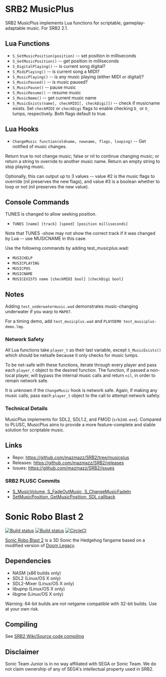 # SRB2 MusicPlus

SRB2 MusicPlus implements Lua functions for scriptable, gameplay-adaptable music. For SRB2 2.1.

## Lua Functions

* `S_SetMusicPosition(position)` -- set position in milliseconds
* `S_GetMusicPosition()` -- get position in milliseconds
* `S_DigitalPlaying()` -- is current song digital?
* `S_MidiPlaying()` -- is current song a MIDI?
* `S_MusicPlaying()` -- is any music playing (either MIDI or digital)?
* `S_MusicPaused()` -- is music paused?
* `S_MusicPause()` -- pause music
* `S_MusicResume()` -- resume music
* `S_MusicName()` -- get current music name
* `S_MusicExists(name[, checkMIDI[, checkDigi]])` -- check if musicname exists. Set `checkMIDI` or `checkDigi` flags to enable checking `D_` or `O_` lumps, respectively. Both flags default to true.

## Lua Hooks

* `ChangeMusic function(oldname, newname, flags, looping)` -- Get notified of music changes. 

Return true to not change music; false or nil to continue changing music; or return a string to override to another music name. Return an empty string to stop playing music. 

Optionally, this can output up to 3 values -- value #2 is the music flags to override (nil preserves the new flags), and value #3 is a boolean whether to loop or not (nil preserves the new value).

## Console Commands

TUNES is changed to allow seeking position.

* `TUNES [name] [track] [speed] [position milliseconds]`

Note that TUNES -show may not show the correct track if it was changed by Lua -- use MUSICNAME in this case.

Use the following commands by adding test_musicplus.wad:

* `MUSICHELP`
* `MUSICPLAYING`
* `MUSICPOS`
* `MUSICNAME`
* `MUSICEXISTS name [checkMIDI bool] [checkDigi bool]`

## Notes

Adding `test_underwatermusic.wad` demonstrates music-changing underwater if you warp to `MAP07`.

For a timing demo, add `test_musicplus.wad` and `PLAYDEMO test_musicplus-demo.lmp`.

### Network Safety

All Lua functions take `player_t` as their last variable, except `S_MusicExists()` which should be netsafe because it only checks for music lumps. 

To be net-safe with these functions, iterate through every player and pass each `player_t` object to the desired function. The function, if passed a non-local player, will bypass the internal music calls and return `nil`, in order to remain network safe.

It is unknown if the `ChangeMusic` hook is network safe. Again, if making any music calls, pass each `player_t` object to the call to attempt network safety.

### Technical Details

MusicPlus implements for SDL2, SDL1.2, and FMOD (`srb2dd.exe`). Compared to PLUSC, MusicPlus aims to provide a more feature-complete and stable solution for scriptable music.

## Links

* Repo: https://github.com/mazmazz/SRB2/tree/musicplus
* Releases: https://github.com/mazmazz/SRB2/releases
* Issues: https://github.com/mazmazz/SRB2/issues

### SRB2 PLUSC Commits

* [S_MusicVolume, S_FadeOutMusic, S_ChangeMusicFadeIn](https://github.com/yellowtd/SRB2-PLUS/commit/4d9b9ab74fd38ff218c914f757b09f12b0fcb9f6)
* [SetMusicPosition, GetMusicPosition, SDL callback](https://github.com/yellowtd/SRB2-PLUS/commit/4741ae718a24186ede9109159df90c280ccd9e80)

# Sonic Robo Blast 2

[![Build status](https://ci.appveyor.com/api/projects/status/399d4hcw9yy7hg2y?svg=true)](https://ci.appveyor.com/project/STJr/srb2)
[![Build status](https://travis-ci.org/STJr/SRB2.svg?branch=master)](https://travis-ci.org/STJr/SRB2)
[![CircleCI](https://circleci.com/gh/STJr/SRB2/tree/master.svg?style=svg)](https://circleci.com/gh/STJr/SRB2/tree/master)

[Sonic Robo Blast 2](https://srb2.org/) is a 3D Sonic the Hedgehog fangame based on a modified version of [Doom Legacy](http://doomlegacy.sourceforge.net/).

## Dependencies
- NASM (x86 builds only)
- SDL2 (Linux/OS X only)
- SDL2-Mixer (Linux/OS X only)
- libupnp (Linux/OS X only)
- libgme (Linux/OS X only)

Warning: 64-bit builds are not netgame compatible with 32-bit builds. Use at your own risk.

## Compiling

See [SRB2 Wiki/Source code compiling](http://wiki.srb2.org/wiki/Source_code_compiling)

## Disclaimer
Sonic Team Junior is in no way affiliated with SEGA or Sonic Team. We do not claim ownership of any of SEGA's intellectual property used in SRB2.
